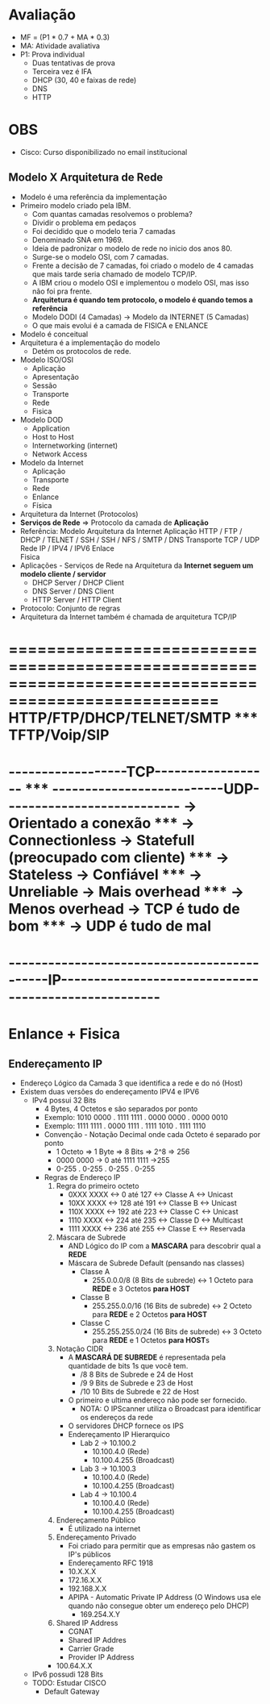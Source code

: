 # Avaliação

- MF = (P1 * 0.7 + MA * 0.3)
- MA: Atividade avaliativa
- P1: Prova individual
    - Duas tentativas de prova
    - Terceira vez é IFA
    - DHCP (30, 40 e faixas de rede)
    - DNS
    - HTTP

# OBS

- Cisco: Curso disponibilizado no email institucional

## Modelo X Arquitetura de Rede

- Modelo é uma referência da implementação
- Primeiro modelo criado pela IBM.
    - Com quantas camadas resolvemos o problema?
    - Dividir o problema em pedaços
    - Foi decidido que o modelo teria 7 camadas  
    - Denominado SNA em 1969.
    - Ideia de padronizar o modelo de rede no inicio dos anos 80.
    - Surge-se o modelo OSI, com 7 camadas.
    - Frente a decisão de 7 camadas, foi criado o modelo de 4 camadas que mais tarde seria chamado de modelo TCP/IP.
    - A IBM criou o modelo OSI e implementou o modelo OSI, mas isso não foi pra frente.
    - **Arquitetura é quando tem protocolo, o modelo é quando temos a referência**
    - Modelo DODI (4 Camadas) -> Modelo da INTERNET (5 Camadas) 
    - O que mais evolui é a camada de FISICA e ENLANCE
- Modelo é conceitual
- Arquitetura é a implementação do modelo
    - Detém os protocolos de rede.
- Modelo ISO/OSI
    - Aplicação
    - Apresentação
    - Sessão
    - Transporte
    - Rede
    - Fisica
- Modelo DOD
    - Application
    - Host to Host
    - Internetworking (internet)
    - Network Access
- Modelo da Internet
    - Aplicação
    - Transporte
    - Rede
    - Enlance
    - Física
- Arquitetura da Internet (Protocolos)
- **Serviços de Rede** => Protocolo da camada de **Aplicação**
- Referência:
    Modelo      Arquitetura da Internet
    Aplicação   HTTP / FTP / DHCP / TELNET / SSH / SSH / NFS / SMTP / DNS
    Transporte  TCP / UDP
    Rede        IP / IPV4 / IPV6
    Enlace  
    Fisica
- Aplicações - Serviços de Rede na Arquitetura da **Internet seguem um modelo cliente / servidor**
    - DHCP Server / DHCP Client
    - DNS Server / DNS Client
    - HTTP Server / HTTP Client
- Protocolo: Conjunto de regras
- Arquitetura da Internet também é chamada de arquitetura TCP/IP

====================================================================================================
HTTP/FTP/DHCP/TELNET/SMTP               ***                         TFTP/Voip/SIP
====================================================================================================
------------------TCP------------------ *** --------------------------UDP---------------------------
-> Orientado a conexão                  *** -> Connectionless
-> Statefull (preocupado com cliente)   *** -> Stateless
-> Confiável                            *** -> Unreliable
-> Mais overhead                        *** -> Menos overhead
-> TCP é tudo de bom                    *** -> UDP é tudo de mal
====================================================================================================
--------------------------------------------IP-----------------------------------------------------              
====================================================================================================
Enlance + Fisica           
====================================================================================================

## Endereçamento IP

- Endereço Lógico da Camada 3 que identifica a rede e do nó (Host)
- Existem duas versões do endereçamento IPV4 e IPV6
    - IPv4 possui 32 Bits
        - 4 Bytes, 4 Octetos e são separados por ponto
        - Exemplo: 1010 0000 . 1111 1111 . 0000 0000 . 0000 0010
        - Exemplo: 1111 1111 . 0000 1111 . 1111 1010 . 1111 1110
        - Convenção - Notação Decimal onde cada Octeto é separado por ponto
            - 1 Octeto => 1 Byte => 8 Bits => 2^8 => 256
            - 0000 0000 -> 0 até 1111 1111 ->255
            - 0-255 . 0-255 . 0-255 . 0-255
        - Regras de Endereço IP
            1. Regra do primeiro octeto
                - 0XXX XXXX <->  0  até 127 <-> Classe A <-> Unicast
                - 10XX XXXX <-> 128 até 191 <-> Classe B <-> Unicast
                - 110X XXXX <-> 192 até 223 <-> Classe C <-> Unicast
                - 1110 XXXX <-> 224 até 235 <-> Classe D <-> Multicast 
                - 1111 XXXX <-> 236 até 255 <-> Classe E <-> Reservada
            2. Máscara de Subrede
                - AND Lógico do IP com a **MASCARA** para descobrir qual a **REDE**
                - Máscara de Subrede Default (pensando nas classes)
                    - Classe A
                        - 255.0.0.0/8      (8 Bits de subrede)  <-> 1 Octeto para **REDE** e 3 Octetos **para HOST**
                    - Classe B
                        - 255.255.0.0/16   (16 Bits de subrede) <-> 2 Octeto para **REDE** e 2 Octetos **para HOST**
                    - Classe C
                        - 255.255.255.0/24 (16 Bits de subrede) <-> 3 Octeto para **REDE** e 1 Octetos **para HOST**s
            3. Notação CIDR
                - A **MASCARÁ DE SUBREDE** é representada pela quantidade de bits 1s que você tem.
                    - /8    8  Bits de Subrede  e  24 de Host
                    - /9    9  Bits de Subrede  e  23 de Host
                    - /10   10 Bits de Subrede  e  22  de  Host
                - O primeiro e ultima endereço não pode ser fornecido. 
                    - NOTA: O IPScanner utiliza o Broadcast para identificar os endereços da rede
                - O servidores DHCP fornece os IPS
                - Endereçamento IP Hierarquico
                    - Lab 2 -> 10.100.2
                        - 10.100.4.0 (Rede)
                        - 10.100.4.255 (Broadcast)
                    - Lab 3 -> 10.100.3
                        - 10.100.4.0 (Rede)
                        - 10.100.4.255 (Broadcast)
                    - Lab 4 -> 10.100.4
                        - 10.100.4.0 (Rede)
                        - 10.100.4.255 (Broadcast)
            4. Endereçamento Público
                - É utilizado na internet
            5. Endereçamento Privado     
                - Foi criado para permitir que as empresas não gastem os IP's públicos
                - Endereçamento RFC 1918
                - 10.X.X.X
                - 172.16.X.X
                - 192.168.X.X
                - APIPA - Automatic Private IP Address (O Windows usa ele quando não consegue obter um endereço pelo DHCP)
                    - 169.254.X.Y
            6. Shared IP Address
                - CGNAT
                - Shared IP Addres 
                - Carrier Grade
                - Provider IP Address
            - 100.64.X.X
    - IPv6 possudi 128 Bits
    - TODO: Estudar CISCO
        - Default Gateway



















